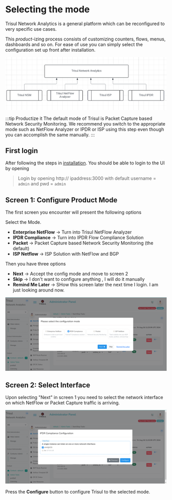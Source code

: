 # Selecting the  mode

Trisul Network Analytics is a general platform which can be reconfigured to very specific use cases.  

This *product*-izing process consists of customizing counters, flows, menus, dashboards and so on. For ease of use you can simply select the configuration set up front after installation.


![product](images/platform-products.png)


:::tip Productize it
The default mode of Trisul is Packet Capture based Network Security Monitoring. We recommend you switch to the appropriate mode such as NetFlow Analyzer or IPDR or ISP using this step even though you can accomplish the same manually.
:::

## First login


After following the steps in [installation](doinstall). You should be able to login to the UI by opening 

> Login by opening http:// ipaddress:3000 with default username = `admin` and pwd = `admin` 

## Screen 1: Configure Product Mode

The first screen you encounter will present the following options

Select the Mode.

* **Enterprise NetFlow**  &rarr;  Turn into Trisul NetFlow Analyzer
* **IPDR Compliance** &rarr; Turn into IPDR Flow Compliance Solution
* **Packet** &rarr;  Packet Capture based Network Security Monitoring (the default)
* **ISP Netflow** &rarr;  ISP Solution with NetFlow and BGP 

Then you have three options  

* **Next** &rarr;  Accept the config mode and move to screen 2
* **Skip** &rarr;  I don't want to configure anything , I will do it manually
* **Remind Me Later** &rarr;  SHow this screen later the next time I login. I am just looking around now. 


![select product mode](images/config_mode.png)



## Screen 2: Select Interface

Upon selecting "Next" in screen 1 you need to select the network interface on which NetFlow or Packet Capture traffic is arriving. 

![select interface](images/select_interface.png)


Press the **Configure** button to configure Trisul to the selected mode. 










